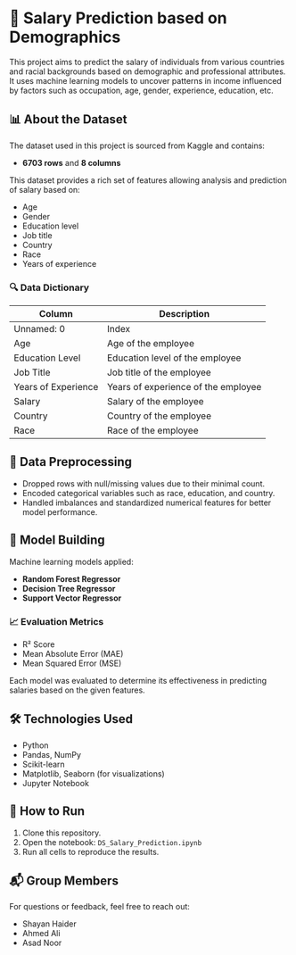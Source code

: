 # 💼 Salary Prediction based on Demographics

This project aims to predict the salary of individuals from various countries and racial backgrounds based on demographic and professional attributes. It uses machine learning models to uncover patterns in income influenced by factors such as occupation, age, gender, experience, education, etc.

## 📊 About the Dataset

The dataset used in this project is sourced from Kaggle and contains:
- **6703 rows** and **8 columns**

This dataset provides a rich set of features allowing analysis and prediction of salary based on:
- Age
- Gender
- Education level
- Job title
- Country
- Race
- Years of experience

### 🔍 Data Dictionary

| Column               | Description                                      |
|----------------------|--------------------------------------------------|
| Unnamed: 0           | Index                                            |
| Age                  | Age of the employee                              |
| Education Level      | Education level of the employee                  |
| Job Title            | Job title of the employee                        |
| Years of Experience  | Years of experience of the employee              |
| Salary               | Salary of the employee                           |
| Country              | Country of the employee                          |
| Race                 | Race of the employee                             |

## 🧹 Data Preprocessing

- Dropped rows with null/missing values due to their minimal count.
- Encoded categorical variables such as race, education, and country.
- Handled imbalances and standardized numerical features for better model performance.

## 🤖 Model Building

Machine learning models applied:
- **Random Forest Regressor**
- **Decision Tree Regressor**
- **Support Vector Regressor**

### 📈 Evaluation Metrics

- R² Score
- Mean Absolute Error (MAE)
- Mean Squared Error (MSE)

Each model was evaluated to determine its effectiveness in predicting salaries based on the given features.

## 🛠️ Technologies Used

- Python
- Pandas, NumPy
- Scikit-learn
- Matplotlib, Seaborn (for visualizations)
- Jupyter Notebook

## 🚀 How to Run

1. Clone this repository.
3. Open the notebook: `DS_Salary_Prediction.ipynb`
4. Run all cells to reproduce the results.

## 📬 Group Members

For questions or feedback, feel free to reach out:
- Shayan Haider
- Ahmed Ali
- Asad Noor
